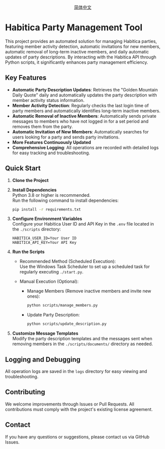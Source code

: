 <div align="center">

[简体中文](/README.md)

</div>

# Habitica Party Management Tool

This project provides an automated solution for managing Habitica parties, featuring member activity detection, automatic invitations for new members, automatic removal of long-term inactive members, and daily automatic updates of party descriptions. By interacting with the Habitica API through Python scripts, it significantly enhances party management efficiency.

## Key Features

- **Automatic Party Description Updates**: Retrieves the "Golden Mountain Daily Quote" daily and automatically updates the party description with member activity status information.
- **Member Activity Detection**: Regularly checks the last login time of party members and automatically identifies long-term inactive members.
- **Automatic Removal of Inactive Members**: Automatically sends private messages to members who have not logged in for a set period and removes them from the party.
- **Automatic Invitation of New Members**: Automatically searches for users looking for a party and sends party invitations.
- **More Features Continuously Updated**
- **Comprehensive Logging**: All operations are recorded with detailed logs for easy tracking and troubleshooting.

## Quick Start

1. **Clone the Project**
   
2. **Install Dependencies**  
   Python 3.8 or higher is recommended.  
   Run the following command to install dependencies:  
   ```bash
   pip install -r requirements.txt
   ```

3. **Configure Environment Variables**  
   Configure your Habitica User ID and API Key in the `.env` file located in the `./scripts` directory:  
   ```
   HABITICA_USER_ID=Your User ID
   HABITICA_API_KEY=Your API Key
   ```

4. **Run the Scripts**  
   - Recommended Method (Scheduled Execution):  
     Use the Windows Task Scheduler to set up a scheduled task for regularly executing `./start.py`.
   
   - Manual Execution (Optional):  
     - Manage Members (Remove inactive members and invite new ones):  
       ```bash
       python scripts/manage_members.py
       ```
     - Update Party Description:  
       ```bash
       python scripts/update_description.py
       ```

5. **Customize Message Templates**  
   Modify the party description templates and the messages sent when removing members in the `./scripts/documents/` directory as needed.

## Logging and Debugging

All operation logs are saved in the `logs` directory for easy viewing and troubleshooting.

## Contributing

We welcome improvements through Issues or Pull Requests. All contributions must comply with the project's existing license agreement.

## Contact

If you have any questions or suggestions, please contact us via GitHub Issues.